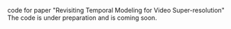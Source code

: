 code for paper "Revisiting Temporal Modeling for Video Super-resolution" The code is under preparation and is coming soon.
